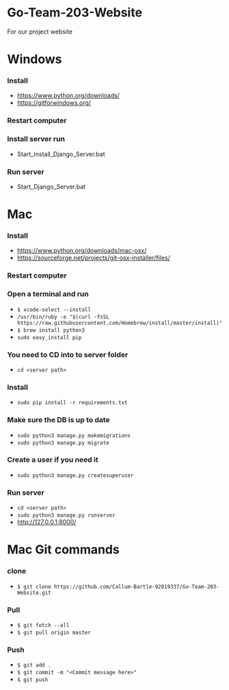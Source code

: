 # Go-Team-203-Website
For our project website

# Windows
### Install
- https://www.python.org/downloads/
- https://gitforwindows.org/

### Restart computer

### Install server run 
- Start_Install_Django_Server.bat

### Run server
- Start_Django_Server.bat



# Mac
### Install
- https://www.python.org/downloads/mac-osx/
- https://sourceforge.net/projects/git-osx-installer/files/

### Restart computer

### Open a terminal and run 
- ```$ xcode-select --install```
- ```/usr/bin/ruby -e "$(curl -fsSL https://raw.githubusercontent.com/Homebrew/install/master/install)"```
- ```$ brew install python3```
- ```sudo easy_install pip```

### You need to CD into to server folder
- ```cd <server path>```

### Install
- ```sudo pip install -r requirements.txt```

### Make sure the DB is up to date
- ```sudo python3 manage.py makemigrations```
- ```sudo python3 manage.py migrate```

### Create a user if you need it
- ```sudo python3 manage.py createsuperuser```

### Run server
- ```cd <server path>```
- ```sudo python3 manage.py runserver```
- http://127.0.0.1:8000/

# Mac Git commands
### clone
- ```$ git clone https://github.com/Callum-Bartle-92019337/Go-Team-203-Website.git```

### Pull
- ```$ git fetch --all```
- ```$ git pull origin master```

### Push
- ```$ git add .```
- ```$ git commit -m "<Commit message here>"```
- ```$ git push```